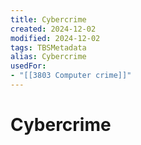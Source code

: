 ```yaml
---
title: Cybercrime
created: 2024-12-02
modified: 2024-12-02
tags: TBSMetadata
alias: Cybercrime
usedFor:
- "[[3803 Computer crime]]"
---
```

# Cybercrime
